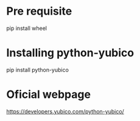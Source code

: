 # Pre requisite
pip install wheel

# Installing python-yubico
pip install python-yubico

# Oficial webpage
https://developers.yubico.com/python-yubico/
